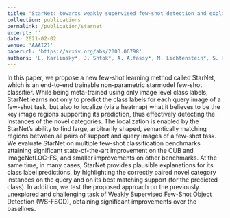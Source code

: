 ```yaml
---
title: "StarNet: towards weakly supervised few-shot detection and explainable few-shot classification"
collection: publications
permalink: /publication/starnet
excerpt: ''
date: 2021-02-02
venue: 'AAAI21'
paperurl: 'https://arxiv.org/abs/2003.06798'
authors: 'L. Karlinsky*, J. Shtok*, A. Alfassy*, M. Lichtenstein*, S. Harary, E. Schwartz, S. Doveh, P. Sattigeri, R. Feris, A. Bronstein, R. Giryes'
---
```

In this paper, we propose a new few-shot learning method called StarNet, which is an end-to-end trainable non-parametric starmodel few-shot classifier. While being meta-trained using only image level class labels, StarNet learns not only to predict the class labels for each query image of a few-shot task, but also to localize (via a heatmap)
what it believes to be the key image regions supporting its prediction, thus effectively detecting the instances of the novel categories. The localization is enabled by the StarNet’s ability to find large, arbitrarily
shaped, semantically matching regions between all pairs of support and query images of a few-shot task. We evaluate StarNet on multiple few-shot classification benchmarks attaining significant state-of-the-art improvement on the CUB and ImageNetLOC-FS, and smaller improvements on other benchmarks. At the same time, in many cases, StarNet provides plausible explanations for its class label predictions, by highlighting the correctly paired novel category instances on the query and on its best matching support (for the predicted class). In addition, we test the proposed approach on the previously unexplored and challenging task of Weakly Supervised Few-Shot Object Detection (WS-FSOD), obtaining significant improvements over the baselines.